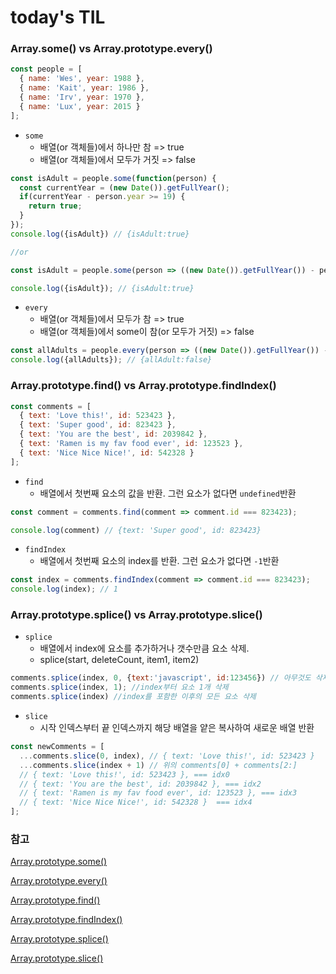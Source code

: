 # today's TIL

### Array.some() vs Array.prototype.every()
```javascript
const people = [
  { name: 'Wes', year: 1988 },
  { name: 'Kait', year: 1986 },
  { name: 'Irv', year: 1970 },
  { name: 'Lux', year: 2015 }
];
```
- `some`
  - 배열(or 객체들)에서 하나만 참 => true
  - 배열(or 객체들)에서 모두가 거짓 => false
```javascript
const isAdult = people.some(function(person) {
  const currentYear = (new Date()).getFullYear();
  if(currentYear - person.year >= 19) {
    return true;
  }
});
console.log({isAdult}) // {isAdult:true}

//or

const isAdult = people.some(person => ((new Date()).getFullYear()) - person.year >= 19);

console.log({isAdult}); // {isAdult:true}
```
- `every`
  - 배열(or 객체들)에서 모두가 참 => true
  - 배열(or 객체들)에서 some이 참(or 모두가 거짓) => false
```javascript
const allAdults = people.every(person => ((new Date()).getFullYear()) - person.year >= 19);
console.log({allAdults}); // {allAdult:false}

```

### Array.prototype.find() vs Array.prototype.findIndex()
```javascript
const comments = [
  { text: 'Love this!', id: 523423 },
  { text: 'Super good', id: 823423 },
  { text: 'You are the best', id: 2039842 },
  { text: 'Ramen is my fav food ever', id: 123523 },
  { text: 'Nice Nice Nice!', id: 542328 }
];
```
- `find`
  - 배열에서 첫번째 요소의 값을 반환. 그런 요소가  없다면 `undefined`반환
```javascript
const comment = comments.find(comment => comment.id === 823423);

console.log(comment) // {text: 'Super good', id: 823423}

```
- `findIndex`
  - 배열에서 첫번째 요소의 index를 반환. 그런 요소가 없다면 `-1`반환
```javascript
const index = comments.findIndex(comment => comment.id === 823423);
console.log(index); // 1
```

### Array.prototype.splice() vs Array.prototype.slice()
- `splice`
  - 배열에서 index에 요소를 추가하거나 갯수만큼 요소 삭제.
  - splice(start, deleteCount, item1, item2)
```javascript
comments.splice(index, 0, {text:'javascript', id:123456}) // 아무것도 삭제 x, index에 새로운 요소 삽입
comments.splice(index, 1); //index부터 요소 1개 삭제
comments.splice(index) //index를 포함한 이후의 모든 요소 삭제
```

- `slice`
  - 시작 인덱스부터 끝 인덱스까지 해당 배열을 얕은 복사하여 새로운 배열 반환
```javascript
const newComments = [
  ...comments.slice(0, index), // { text: 'Love this!', id: 523423 }
  ...comments.slice(index + 1) // 위의 comments[0] + comments[2:]
  // { text: 'Love this!', id: 523423 }, === idx0
  // { text: 'You are the best', id: 2039842 }, === idx2
  // { text: 'Ramen is my fav food ever', id: 123523 }, === idx3
  // { text: 'Nice Nice Nice!', id: 542328 }  === idx4
];
```
### 참고
[Array.prototype.some()](https://developer.mozilla.org/ko/docs/Web/JavaScript/Reference/Global_Objects/Array/some)

[Array.prototype.every()](https://developer.mozilla.org/ko/docs/Web/JavaScript/Reference/Global_Objects/Array/every)

[Array.prototype.find()](https://developer.mozilla.org/ko/docs/Web/JavaScript/Reference/Global_Objects/Array/find)

[Array.prototype.findIndex()](https://developer.mozilla.org/ko/docs/Web/JavaScript/Reference/Global_Objects/Array/findIndex)

[Array.prototype.splice()](https://developer.mozilla.org/ko/docs/Web/JavaScript/Reference/Global_Objects/Array/splice)

[Array.prototype.slice()](https://developer.mozilla.org/ko/docs/Web/JavaScript/Reference/Global_Objects/Array/slice)

